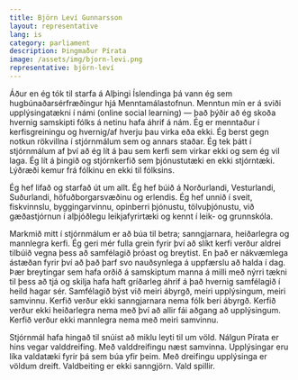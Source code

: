 ```yaml
---
title: Björn Leví Gunnarsson
layout: representative
lang: is
category: parliament
description: Þingmaður Pírata
image: /assets/img/bjorn-levi.png
representative: björn-leví 
---
```

Áður en ég tók til starfa á Alþingi Íslendinga þá vann ég sem hugbúnaðarsérfræðingur hjá Menntamálastofnun. Menntun mín er á sviði upplýsingatækni í námi (online social learning) — það þýðir að ég skoða hvernig samskipti fólks á netinu hafa áhrif á nám. Ég er menntaður í kerfisgreiningu og hvernig/af hverju þau virka eða ekki. Ég berst gegn notkun rökvillna í stjórnmálum sem og annars staðar. Ég tek þátt í stjórnmálum af því að ég lít á þau sem kerfi sem virkar ekki og sem ég vil laga. Ég lít á þingið og stjórnkerfið sem þjónustutæki en ekki stjórntæki. Lýðræði kemur frá fólkinu en ekki til fólksins.

Ég hef lifað og starfað út um allt. Ég hef búið á Norðurlandi, Vesturlandi, Suðurlandi, höfuðborgarsvæðinu og erlendis. Ég hef unnið í sveit, fiskvinnslu, byggingarvinnu, opinberri þjónustu, tölvuþjónustu, við gæðastjórnun í alþjóðlegu leikjafyrirtæki og kennt í leik- og grunnskóla.

Markmið mitt í stjórnmálum er að búa til betra; sanngjarnara, heiðarlegra og mannlegra kerfi. Ég geri mér fulla grein fyrir því að slíkt kerfi verður aldrei tilbúið vegna þess að samfélagið þróast og breytist. En það er nákvæmlega ástæðan fyrir því að það þarf svo nauðsynlega á uppfærslu að halda í dag. Þær breytingar sem hafa orðið á samskiptum manna á milli með nýrri tækni til þess að tjá og skilja hafa haft gríðarleg áhrif á það hvernig samfélagið í heild hagar sér. Samfélagið býst við meiri ábyrgð, meiri upplýsingum, meiri samvinnu. Kerfið verður ekki sanngjarnara nema fólk beri ábyrgð. Kerfið verður ekki heiðarlegra nema með því að allir fái aðgang að upplýsingum. Kerfið verður ekki mannlegra nema með meiri samvinnu.

Stjórnmál hafa hingað til snúist að miklu leyti til um völd. Nálgun Pírata er hins vegar valddreifing. Með valddreifingu næst samvinna. Upplýsingar eru líka valdatæki fyrir þá sem búa yfir þeim. Með dreifingu upplýsinga er völdum dreift. Valdbeiting er ekki sanngjörn. Vald spillir.